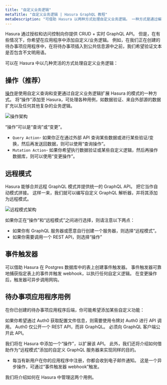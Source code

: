 ```yaml
---
title: "自定义业务逻辑"
metaTitle: "自定义业务逻辑 | Hasura GraphQL 教程"
metaDescription: "可借助 Hasura 以两种方式处理自定义业务逻辑。 一种方式是通过编写自定义 GraphQL 解析器并将其添加为远程模式，另一种是在变更后异步触发 webhook。"
---
```


Hasura 通过授权和访问控制向你提供 CRUD + 实时 GraphQL API。 但是，在有些情况下，你希望在应用程序中添加自定义/业务逻辑。 例如，在我们正在创建的待办事项应用程序中，在将待办事项插入到公共信息源中之前，我们希望验证文本是否包含不文明用语。

可以在 Hasura 中以几种灵活的方式处理自定义业务逻辑：

操作（推荐）
---------------------

[操作](https://hasura.io/docs/latest/graphql/core/actions/index.html)是使用自定义查询和变更通过自定义业务逻辑扩展 Hasura 的模式的一种方式。 将“操作”添加至 Hasura，可处理各种用例，如数据验证、来自外部源的数据扩充以及任何其他复杂的业务逻辑。

![操作架构](https://hasura.io/docs/latest/_images/actions-arch1.png)

“操作”可以是“查询”或“变更”。

- `Query Action`- 如果你正在通过外部 API 查询某些数据或进行某些验证/变换，然后再发送回数据，则可以使用“查询操作”。
- `Mutation Action`- 如果你希望执行数据验证或某些自定义逻辑，然后再操作数据库，则可以使用“变更操作”。

远程模式
--------------

Hasura 能够合并远程 GraphQL 模式并提供统一的 GraphQL API。 把它当作自动模式拼接。 这样一来，我们就可以编写自定义 GraphQL 解析器，并将其添加为远程模式。

![远程模式架构](https://hasura.io/docs/latest/_images/remote-schema-arch1.png)

如果你正在“操作”和“远程模式”之间进行选择，则请注意以下两点：

- 如果你有 GraphQL 服务器或愿意自行创建一个服务器，则选择“远程模式”。
- 如果你需要调用一个 REST API，则选择“操作”

事件触发器
--------------

可以借助 Hasura 在 Postgres 数据库中的表上创建事件触发器。 事件触发器可靠地捕获指定表上的事件并触发 webhook，以执行任何自定义逻辑。 在变更操作后，触发器可异步调用网钩。

待办事项应用程序用例
-------------------------

在你已创建的待办事项应用程序后端，你可能希望添加某些自定义功能：

如果你希望通过 Auth0 获取配置文件信息，则需要使用令牌对 Auth0 进行 API 调用。 Auth0 仅公开一个 REST API，而非 GraphQL。 必须向 GraphQL 客户端公开此 API。

我们将在 Hasura 中添加一个“操作”，以扩展该 API。 此外，我们还将介绍如何借助作为“远程模式”添加的自定义 GraphQL 服务器来实现同样的目的。

- 每当有新用户在你的应用程序中注册，你都会收到电子邮件通知。 这是一个异步操作，可通过“事件触发器 webhook”触发。

我们将介绍如何在 Hasura 中管理这两个用例。
